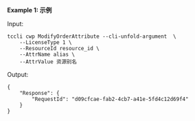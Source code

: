 **Example 1: 示例**



Input: 

```
tccli cwp ModifyOrderAttribute --cli-unfold-argument  \
    --LicenseType 1 \
    --ResourceId resource_id \
    --AttrName alias \
    --AttrValue 资源别名
```

Output: 
```
{
    "Response": {
        "RequestId": "d09cfcae-fab2-4cb7-a41e-5fd4c12d69f4"
    }
}
```

